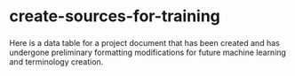 # create-sources-for-training
###
Here is a data table for a project document that has been created and has undergone preliminary formatting modifications for future machine learning and terminology creation.
###

